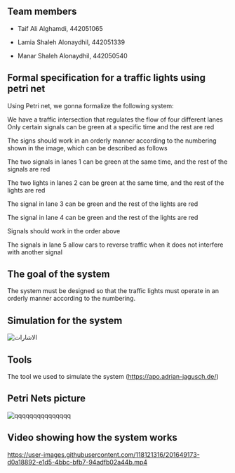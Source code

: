 ## Team members
- Taif Ali Alghamdi, 442051065

- Lamia Shaleh Alonaydhil, 442051339

- Manar Shaleh Alonaydhil, 442050540

## Formal specification for a traffic lights using petri net
Using Petri net, we gonna formalize the following system:

We have a traffic intersection that regulates the flow of four different lanes
Only certain signals can be green at a specific time and the rest are red

The signs should work in an orderly manner according to the numbering shown in the image, which can be described as follows

The two signals in lanes 1 can be green at the same time, and the rest of the signals are red

The two lights in lanes 2 can be green at the same time, and the rest of the lights are red

The signal in lane 3 can be green and the rest of the lights are red

The signal in lane 4 can be green and the rest of the lights are red

Signals should work in the order above

The signals in lane 5 allow cars to reverse traffic when it does not interfere with another signal

## The goal of the system
The system must be designed so that the traffic lights must operate in an orderly manner according to the numbering.

## Simulation for the system

![الاشارات](https://user-images.githubusercontent.com/98769412/201525590-2be0541c-3d2b-46b4-a5a5-f9c9c4dfe00a.png)


## Tools

The tool we used to simulate the system 
(https://apo.adrian-jagusch.de/)






##  Petri Nets picture

![qqqqqqqqqqqqqqq](https://user-images.githubusercontent.com/98769412/201526379-e8561116-75ae-4349-8475-9011ccd3b844.png)

## Video showing how the system works
https://user-images.githubusercontent.com/118121316/201649173-d0a18892-e1d5-4bbc-bfb7-94adfb02a44b.mp4
